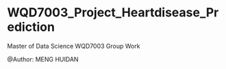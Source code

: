 # WQD7003_Project_Heartdisease_Prediction
Master of Data Science WQD7003 Group Work

@Author: MENG HUIDAN
